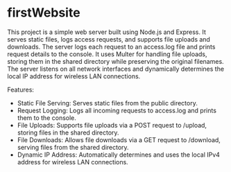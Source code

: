 # firstWebsite
This project is a simple web server built using Node.js and Express. It serves static files, logs access requests, and supports file uploads and downloads. The server logs each request to an access.log file and prints request details to the console. It uses Multer for handling file uploads, storing them in the shared directory while preserving the original filenames. The server listens on all network interfaces and dynamically determines the local IP address for wireless LAN connections.

Features:
*  Static File Serving: Serves static files from the public directory.
*  Request Logging: Logs all incoming requests to access.log and prints them to the console.
*  File Uploads: Supports file uploads via a POST request to /upload, storing files in the shared directory.
* File Downloads: Allows file downloads via a GET request to /download, serving files from the shared directory.
* Dynamic IP Address: Automatically determines and uses the local IPv4 address for wireless LAN connections.
